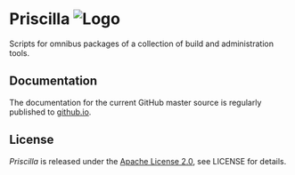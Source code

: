 # Priscilla ![Logo](https://raw.github.com/jhermann/priscilla/master/doc/_static/priscilla-logo-64.png)

Scripts for omnibus packages of a collection of build and administration tools.


## Documentation

The documentation for the current GitHub master source is regularly published to
[github.io](http://jhermann.github.io/priscilla/).


## License

*Priscilla* is released under the 
[Apache License 2.0](https://www.apache.org/licenses/LICENSE-2.0.html),
see LICENSE for details.

